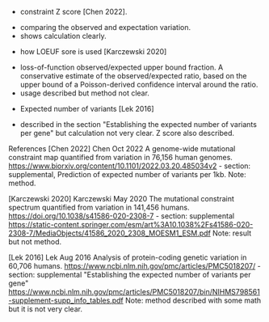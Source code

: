 * constraint Z score [Chen 2022].
 - comparing the observed and expectation variation.
 - shows calculation clearly.

* how LOEUF sore is used [Karczewski 2020]
 - loss-of-function observed/expected upper bound fraction. A conservative estimate of the observed/expected ratio, based on the upper bound of a Poisson-derived confidence interval around the ratio.
 - usage described but method not clear.

* Expected number of variants [Lek 2016]
 - described in the section "Establishing the expected number of variants per gene" but calculation not very clear. Z score also described. 

References
[Chen 2022] Chen Oct 2022 A genome-wide mutational constraint map quantified from variation in 76,156 human genomes. https://www.biorxiv.org/content/10.1101/2022.03.20.485034v2 - section: supplemental, Prediction of expected number of variants per 1kb. Note: method. 

[Karczewski 2020] Karczewski May 2020 The mutational constraint spectrum quantified from variation in 141,456 humans. https://doi.org/10.1038/s41586-020-2308-7 - section: supplemental https://static-content.springer.com/esm/art%3A10.1038%2Fs41586-020-2308-7/MediaObjects/41586_2020_2308_MOESM1_ESM.pdf
Note: result but not method.

[Lek 2016] Lek Aug 2016 Analysis of protein-coding genetic variation in 60,706 humans.
https://www.ncbi.nlm.nih.gov/pmc/articles/PMC5018207/ - section: supplemental "Establishing the expected number of variants per gene" https://www.ncbi.nlm.nih.gov/pmc/articles/PMC5018207/bin/NIHMS798561-supplement-supp_info_tables.pdf Note: method described with some math but it is not very clear. 





